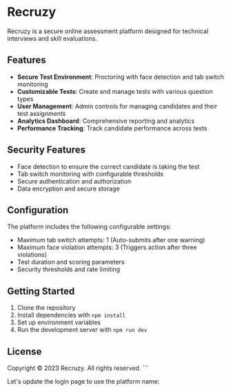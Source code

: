 # Recruzy

Recruzy is a secure online assessment platform designed for technical interviews and skill evaluations.

## Features

- **Secure Test Environment**: Proctoring with face detection and tab switch monitoring
- **Customizable Tests**: Create and manage tests with various question types
- **User Management**: Admin controls for managing candidates and their test assignments
- **Analytics Dashboard**: Comprehensive reporting and analytics
- **Performance Tracking**: Track candidate performance across tests

## Security Features

- Face detection to ensure the correct candidate is taking the test
- Tab switch monitoring with configurable thresholds
- Secure authentication and authorization
- Data encryption and secure storage

## Configuration

The platform includes the following configurable settings:

- Maximum tab switch attempts: 1 (Auto-submits after one warning)
- Maximum face violation attempts: 3 (Triggers action after three violations)
- Test duration and scoring parameters
- Security thresholds and rate limiting

## Getting Started

1. Clone the repository
2. Install dependencies with `npm install`
3. Set up environment variables
4. Run the development server with `npm run dev`

## License

Copyright © 2023 Recruzy. All rights reserved.
\`\`\`

Let's update the login page to use the platform name:
